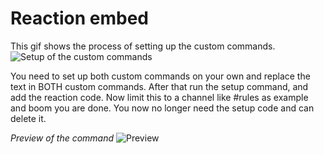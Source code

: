 # Reaction embed
This gif shows the process of setting up the custom commands.  
![Setup of the custom commands](https://i.imgur.com/e1AbepB.gif)

You need to set up both custom commands on your own and replace the text in BOTH custom commands. After that run the setup command, and add the reaction code. Now limit this to a channel like #rules as example and boom you are done. You now no longer need the setup code and can delete it.

*Preview of the command*
![Preview](https://i.imgur.com/36aDNzu.gif)